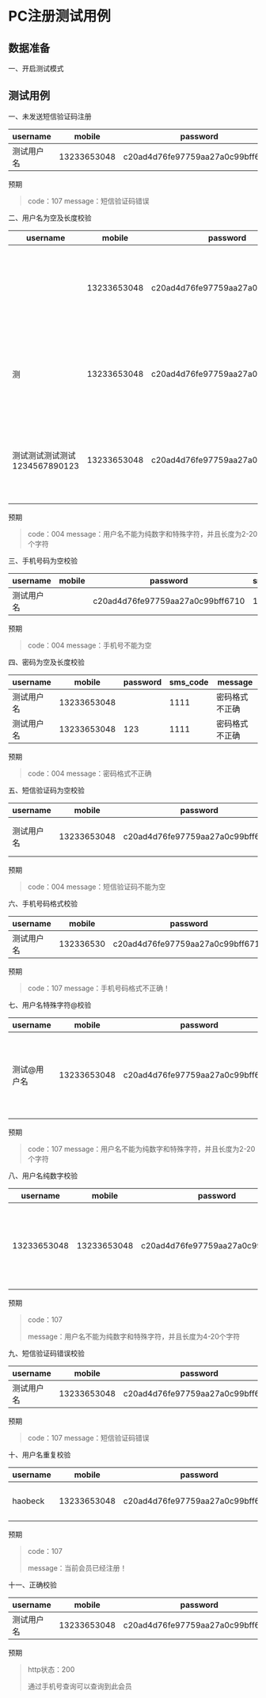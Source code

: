 # PC注册测试用例

## 数据准备

一、开启测试模式

## 测试用例

一、未发送短信验证码注册

| username   | mobile      | password | sms_code |message|
| ---------- | ----------- | -------- | -------- | -------- |
| 测试用户名 | 13233653048 | c20ad4d76fe97759aa27a0c99bff6710 | 1111     |短信验证码错误|
预期

> code：107
> message：短信验证码错误

二、用户名为空及长度校验

| username                      | mobile      | password | sms_code |message|
| ----------------------------- | ----------- | -------- | -------- | -------- |
|                               | 13233653048 | c20ad4d76fe97759aa27a0c99bff6710 | 1111     |用户名不能为纯数字和特殊字符，并且长度为2-20个字符|
| 测                          | 13233653048 | c20ad4d76fe97759aa27a0c99bff6710 | 1111     |用户名不能为纯数字和特殊字符，并且长度为2-20个字符|
| 测试测试测试测试1234567890123 | 13233653048 | c20ad4d76fe97759aa27a0c99bff6710 | 1111     |用户名不能为纯数字和特殊字符，并且长度为2-20个字符|

预期

> code：004
> message：用户名不能为纯数字和特殊字符，并且长度为2-20个字符

三、手机号码为空校验

| username   | mobile | password  | sms_code | message        |
| ---------- | ------ | -------- | -------- | -------------- |
| 测试用户名 |        | c20ad4d76fe97759aa27a0c99bff6710 | 1111     | 手机号不能为空 |

预期

> code：004
> message：手机号不能为空

四、密码为空及长度校验

| username   | mobile      | password              | sms_code | message              |
| ---------- | ----------- | --------------------- | -------- | -------------------- |
| 测试用户名 | 13233653048 |                       | 1111     | 密码格式不正确       |
| 测试用户名 | 13233653048 | 123                   | 1111     | 密码格式不正确       |

预期

> code：004
> message：密码格式不正确

五、短信验证码为空校验

| username   | mobile      | password  | sms_code | message            |
| ---------- | ----------- | --------  | -------- | ------------------ |
| 测试用户名 | 13233653048 | c20ad4d76fe97759aa27a0c99bff6710 |          | 短信验证码不能为空 |

预期

> code：004
> message：短信验证码不能为空

六、手机号码格式校验

| username   | mobile    | password | sms_code | message          |
| ---------- | --------- | -------- | -------- | ---------------- |
| 测试用户名 | 132336530 | c20ad4d76fe97759aa27a0c99bff6710 | 1111     | 短信验证码错误 |

预期

> code：107
> message：手机号码格式不正确！

七、用户名特殊字符@校验

| username    | mobile      | password  | sms_code | message                       |
| ----------- | ----------- | -------- | -------- | ----------------------------- |
| 测试@用户名 | 13233653048 | c20ad4d76fe97759aa27a0c99bff6710 | 1111     | 用户名不能为纯数字和特殊字符，并且长度为4-20个字符 |

预期

> code：107
> message：用户名不能为纯数字和特殊字符，并且长度为2-20个字符

八、用户名纯数字校验

| username    | mobile      | password                         | sms_code | message                                            |
| ----------- | ----------- | -------------------------------- | -------- | -------------------------------------------------- |
| 13233653048 | 13233653048 | c20ad4d76fe97759aa27a0c99bff6710 | 1111     | 用户名不能为纯数字和特殊字符，并且长度为4-20个字符 |

预期

> code：107
>
> message：用户名不能为纯数字和特殊字符，并且长度为4-20个字符

九、短信验证码错误校验

| username   | mobile      | password  | sms_code | message          |
| ---------- | ----------- | --------  | -------- | ---------------- |
| 测试用户名 | 13233653048 | c20ad4d76fe97759aa27a0c99bff6710 | 2222     | 短信验证码错误 |

预期

> code：107
> message：短信验证码错误

十、用户名重复校验

| username | mobile      | password | sms_code | message            |
| -------- | ----------- | -------- | -------- | ------------------ |
| haobeck  | 13233653048 | c20ad4d76fe97759aa27a0c99bff6710 |1111     | 当前会员已经注册！ |

预期

> code：107
>
> message：当前会员已经注册！

十一、正确校验

| username   | mobile      | password |sms_code | message |
| ---------- | ----------- | -------- | -------- | ------- |
| 测试用户名 | 13233653048 | c20ad4d76fe97759aa27a0c99bff6710 | 1111     |         |

预期

> http状态：200
>
> 通过手机号查询可以查询到此会员



